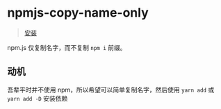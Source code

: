 # npmjs-copy-name-only

> [安装](https://userjs.rxliuli.com/npmjs-copy-name-only/index.user.js)

npm.js 仅复制名字，而不复制 `npm i` 前缀。

## 动机

吾辈平时并不使用 npm，所以希望可以简单复制名字，然后使用 `yarn add` 或 `yarn add -D` 安装依赖 
